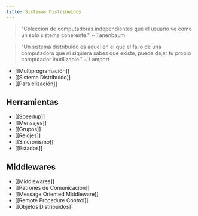 ```yaml
---
title: Sistemas Distribuidos
---
```


> "Colección de computadoras independientes que el usuario ve como un solo sistema coherente." ~ Tanenbaum

> "Un sistema distribuido es aquel en el que el fallo de una computadora que ni siquiera sabes que existe, puede dejar tu propio computador inutilizable." ~ Lamport

- [[Multiprogramación]]
- [[Sistema Distribuido]]
- [[Paralelización]]

## Herramientas

- [[Speedup]]
- [[Mensajes]]
- [[Grupos]]
- [[Relojes]]
- [[Sincronismo]]
- [[Estados]]

## Middlewares

- [[Middlewares]]
- [[Patrones de Comunicación]]
- [[Message Oriented Middleware]]
- [[Remote Procedure Control]]
- [[Objetos Distribuidos]]
